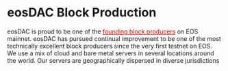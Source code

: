 eos**DAC Block Production**
===

eosDAC is proud to be one of the <a href="https://eosauthority.com/schedule_firs" style="color: #cc0000">founding block producers</a> on EOS mainnet. eosDAC has pursued continual improvement to be one of the most technically excellent block producers since the very first testnet on EOS. We use a mix of cloud and bare metal servers in several locations around the world. Our servers are geographically dispersed in diverse jurisdictions







